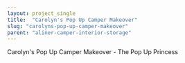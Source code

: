 ```yaml
---
layout: project_single
title:  "Carolyn's Pop Up Camper Makeover"
slug: "carolyns-pop-up-camper-makeover"
parent: "aliner-camper-interior-storage"
---
```

Carolyn's Pop Up Camper Makeover - The Pop Up Princess
